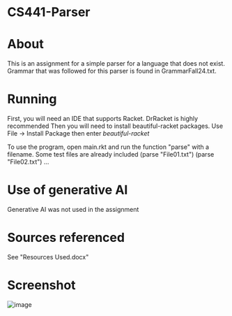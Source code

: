 # CS441-Parser
# About
This is an assignment for a simple parser for a language that does not exist. Grammar that was followed for this parser is found in GrammarFall24.txt.

# Running
First, you will need an IDE that supports Racket. DrRacket is highly recommended
Then you will need to install beautiful-racket packages. Use File -> Install Package then enter _beautiful-racket_

To use the program, open main.rkt and run the function "parse" with a filename. Some test files are already included
(parse "File01.txt")
(parse "File02.txt")
...

# Use of generative AI
Generative AI was not used in the assignment

# Sources referenced
See "Resources Used.docx"

# Screenshot
![image](https://github.com/rrsm8d/CS441-Parser/assets/112575975/c86db9f3-6904-4bbf-9017-4c2e2db13f46)

